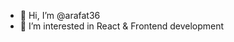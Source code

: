 - 👋 Hi, I’m @arafat36  
- 👀 I’m interested in React & Frontend development


<!---
arafat36/arafat36 is a ✨ special ✨ repository because its `README.md` (this file) appears on your GitHub profile.
You can click the Preview link to take a look at your changes.
// - 💞️ I’m looking to collaborate on ...  
// - 📫 How to reach me ...  
--->

